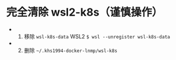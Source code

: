 # 完全清除 wsl2-k8s（谨慎操作）

* 1. 移除 `wsl-k8s-data` WSL2 `$ wsl --unregister wsl-k8s-data `
* 2. 删除 `~/.khs1994-docker-lnmp/wsl-k8s`
